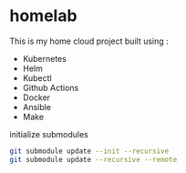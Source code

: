 # homelab

This is my home cloud project built using :
- Kubernetes
- Helm
- Kubectl
- Github Actions
- Docker
- Ansible
- Make

initialize submodules
```bash
git submodule update --init --recursive
git submodule update --recursive --remote
```
